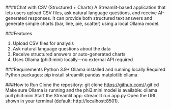 ####Chat with CSV (Structured + Charts)
A Streamlit-based application that lets users upload CSV files, ask natural language questions, and receive AI-generated responses. It can provide both structured text answers and generate simple charts (bar, line, pie, scatter) using a local Ollama model.

###Features
1. Upload CSV files for analysis
2. Ask natural language questions about the data
3. Receive structured answers or auto-generated charts
4. Uses Ollama (phi3:mini) locally—no external API required

###Requirements
Python 3.9+
Ollama installed and running locally
Required Python packages:
pip install streamlit pandas matplotlib ollama

###How to Run
Clone the repository:
git clone https://github.com/<your-username>/<repo-name>.git
  cd <repo-name>
Make sure Ollama is running and the phi3:mini model is available:
  ollama pull phi3:mini
Start the Streamlit app:
  streamlit run app.py
Open the URL shown in your terminal (default: http://localhost:8501).
